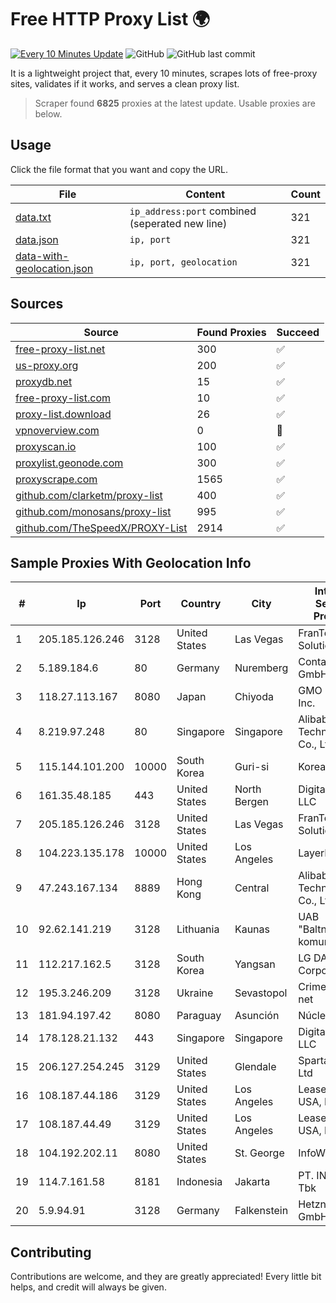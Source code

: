 
# Free HTTP Proxy List 🌍

[![Every 10 Minutes Update](https://github.com/mertguvencli/http-proxy-list/actions/workflows/main.yml/badge.svg?branch=main)](https://github.com/mertguvencli/http-proxy-list/actions/workflows/main.yml)
![GitHub](https://img.shields.io/github/license/mertguvencli/http-proxy-list)
![GitHub last commit](https://img.shields.io/github/last-commit/mertguvencli/http-proxy-list)

It is a lightweight project that, every 10 minutes, scrapes lots of free-proxy sites, validates if it works, and serves a clean proxy list.


> Scraper found **6825** proxies at the latest update. Usable proxies are below.

## Usage

Click the file format that you want and copy the URL.


|File|Content|Count|
|----|-------|-----|
|[data.txt](https://raw.githubusercontent.com/mertguvencli/http-proxy-list/main/proxy-list/data.txt)|`ip_address:port` combined (seperated new line)|321|
|[data.json](https://raw.githubusercontent.com/mertguvencli/http-proxy-list/main/proxy-list/data.json)|`ip, port`|321|
|[data-with-geolocation.json](https://raw.githubusercontent.com/mertguvencli/http-proxy-list/main/proxy-list/data-with-geolocation.json)|`ip, port, geolocation`|321|

## Sources

|Source|Found Proxies|Succeed|
|------|-------------|-------|
|[free-proxy-list.net](https://free-proxy-list.net)|300|✅|
|[us-proxy.org](https://www.us-proxy.org)|200|✅|
|[proxydb.net](http://proxydb.net)|15|✅|
|[free-proxy-list.com](https://free-proxy-list.com/?page=&port=&type%5B%5D=http&type%5B%5D=https&up_time=0&search=Search)|10|✅|
|[proxy-list.download](https://www.proxy-list.download/HTTP)|26|✅|
|[vpnoverview.com](https://vpnoverview.com/privacy/anonymous-browsing/free-proxy-servers)|0|🚫|
|[proxyscan.io](https://www.proxyscan.io)|100|✅|
|[proxylist.geonode.com](https://proxylist.geonode.com/api/proxy-list?limit=300&page=1&sort_by=lastChecked&sort_type=desc&protocols=http,https)|300|✅|
|[proxyscrape.com](https://api.proxyscrape.com/v2/?request=displayproxies&protocol=http&timeout=10000&country=all&ssl=all&anonymity=all)|1565|✅|
|[github.com/clarketm/proxy-list](https://raw.githubusercontent.com/clarketm/proxy-list/master/proxy-list-raw.txt)|400|✅|
|[github.com/monosans/proxy-list](https://raw.githubusercontent.com/monosans/proxy-list/main/proxies/http.txt)|995|✅|
|[github.com/TheSpeedX/PROXY-List](https://raw.githubusercontent.com/TheSpeedX/PROXY-List/master/http.txt)|2914|✅|


## Sample Proxies With Geolocation Info

|#|Ip|Port|Country|City|Internet Service Provider|
|-|--|----|-------|----|-------------------------|
|1|205.185.126.246|3128|United States|Las Vegas|FranTech Solutions|
|2|5.189.184.6|80|Germany|Nuremberg|Contabo GmbH|
|3|118.27.113.167|8080|Japan|Chiyoda|GMO Internet, Inc.|
|4|8.219.97.248|80|Singapore|Singapore|Alibaba (US) Technology Co., Ltd.|
|5|115.144.101.200|10000|South Korea|Guri-si|Korea Telecom|
|6|161.35.48.185|443|United States|North Bergen|DigitalOcean, LLC|
|7|205.185.126.246|3128|United States|Las Vegas|FranTech Solutions|
|8|104.223.135.178|10000|United States|Los Angeles|LayerHost|
|9|47.243.167.134|8889|Hong Kong|Central|Alibaba (US) Technology Co., Ltd.|
|10|92.62.141.219|3128|Lithuania|Kaunas|UAB "Baltnetos komunikacijos"|
|11|112.217.162.5|3128|South Korea|Yangsan|LG DACOM Corporation|
|12|195.3.246.209|3128|Ukraine|Sevastopol|Crimeacom net|
|13|181.94.197.42|8080|Paraguay|Asunción|Núcleo S.A.|
|14|178.128.21.132|443|Singapore|Singapore|DigitalOcean, LLC|
|15|206.127.254.245|3129|United States|Glendale|Spartan Host Ltd|
|16|108.187.44.186|3129|United States|Los Angeles|Leaseweb USA, Inc.|
|17|108.187.44.49|3129|United States|Los Angeles|Leaseweb USA, Inc.|
|18|104.192.202.11|8080|United States|St. George|InfoWest|
|19|114.7.161.58|8181|Indonesia|Jakarta|PT. INDOSAT Tbk|
|20|5.9.94.91|3128|Germany|Falkenstein|Hetzner Online GmbH|



## Contributing

Contributions are welcome, and they are greatly appreciated! Every
little bit helps, and credit will always be given.

